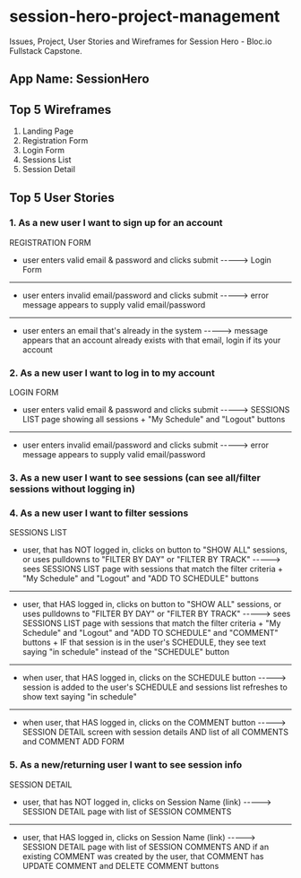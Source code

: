 # session-hero-project-management

Issues, Project, User Stories and Wireframes for Session Hero - Bloc.io Fullstack Capstone.

## App Name: SessionHero

## Top 5 Wireframes
  1. Landing Page
  2. Registration Form
  3. Login Form
  4. Sessions List
  5. Session Detail

## Top 5 User Stories
### 1. As a new user I want to sign up for an account

REGISTRATION FORM
- user enters valid email & password and clicks submit -----> Login Form

--------------------

- user enters invalid email/password and clicks submit -----> error message appears to supply valid email/password

--------------------

- user enters an email that's already in the system -----> message appears that an account already exists with that email, login if its your account



### 2. As a new user I want to log in to my account

LOGIN FORM
- user enters valid email & password and clicks submit -----> SESSIONS LIST page showing all sessions +  "My Schedule" and "Logout" buttons

--------------------

- user enters invalid email/password and clicks submit -----> error message appears to supply valid email/password



### 3. As a new user I want to see sessions (can see all/filter sessions without logging in)
### 4. As a new user I want to filter sessions

SESSIONS LIST
- user, that has NOT logged in, clicks on button to "SHOW ALL" sessions, or uses pulldowns to "FILTER BY DAY" or "FILTER BY TRACK" -----> sees SESSIONS LIST page with sessions that match the filter criteria +  "My Schedule" and "Logout" and "ADD TO SCHEDULE" buttons

--------------------


- user, that HAS logged in, clicks on button to "SHOW ALL" sessions, or uses pulldowns to "FILTER BY DAY" or "FILTER BY TRACK" -----> sees SESSIONS LIST page with sessions that match the filter criteria +  "My Schedule" and "Logout" and "ADD TO SCHEDULE" and "COMMENT" buttons + IF that session is in the user's SCHEDULE, they see text saying "in schedule" instead of the "SCHEDULE" button

--------------------


- when user, that HAS logged in, clicks on the SCHEDULE button -----> session is added to the user's SCHEDULE and sessions list refreshes to show text saying "in schedule"

--------------------


  - when user, that HAS logged in, clicks on the COMMENT button -----> SESSION DETAIL screen with session details AND list of all COMMENTS and COMMENT ADD FORM


### 5. As a new/returning user I want to see session info

SESSION DETAIL
- user, that has NOT logged in, clicks on Session Name (link) -----> SESSION DETAIL page with list of SESSION COMMENTS

--------------------


- user, that HAS logged in, clicks on Session Name (link) -----> SESSION DETAIL page with list of SESSION COMMENTS AND if an existing COMMENT was created by the user, that COMMENT has UPDATE COMMENT and DELETE COMMENT buttons

